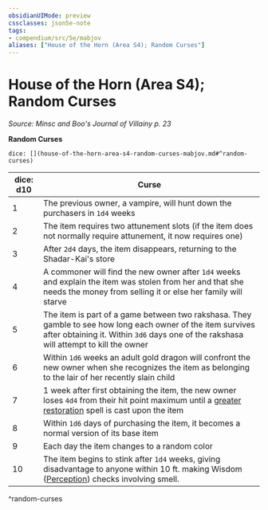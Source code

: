 ```yaml
---
obsidianUIMode: preview
cssclasses: json5e-note
tags:
- compendium/src/5e/mabjov
aliases: ["House of the Horn (Area S4); Random Curses"]
---
```

# House of the Horn (Area S4); Random Curses
*Source: Minsc and Boo's Journal of Villainy p. 23* 

**Random Curses**

`dice: [](house-of-the-horn-area-s4-random-curses-mabjov.md#^random-curses)`

| dice: d10 | Curse |
|-----------|-------|
| 1 | The previous owner, a vampire, will hunt down the purchasers in `1d4` weeks |
| 2 | The item requires two attunement slots (if the item does not normally require attunement, it now requires one) |
| 3 | After `2d4` days, the item disappears, returning to the Shadar-Kai's store |
| 4 | A commoner will find the new owner after `1d4` weeks and explain the item was stolen from her and that she needs the money from selling it or else her family will starve |
| 5 | The item is part of a game between two rakshasa. They gamble to see how long each owner of the item survives after obtaining it. Within `3d6` days one of the rakshasa will attempt to kill the owner |
| 6 | Within `1d6` weeks an adult gold dragon will confront the new owner when she recognizes the item as belonging to the lair of her recently slain child |
| 7 | 1 week after first obtaining the item, the new owner loses `4d4` from their hit point maximum until a [greater restoration](Mechanics/spells/greater-restoration.md) spell is cast upon the item |
| 8 | Within `1d6` days of purchasing the item, it becomes a normal version of its base item |
| 9 | Each day the item changes to a random color |
| 10 | The item begins to stink after `1d4` weeks, giving disadvantage to anyone within 10 ft. making Wisdom ([Perception](Mechanics/Rules/skills.md#Perception)) checks involving smell. |
^random-curses